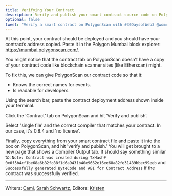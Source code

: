 ```yaml
---
title: Verifying Your Contract
description: Verify and publish your smart contract source code on PolygonScan.
optional: false
tweet: "Verify a smart contract on PolygonScan with #30DaysofWeb3 @womenbuildweb3 💪"
---
```


At this point, your contract should be deployed and you should have your contract’s address copied. Paste it in the Polygon Mumbai block explorer: https://mumbai.polygonscan.com/.

You might notice that the contract tab on PolygonScan doesn’t have a copy of your contract code like blockchain scanner sites (like Etherscan) might.

To fix this, we can give PolygonScan our contract code so that it:

- Knows the correct names for events.
- Is readable for developers.

Using the search bar, paste the contract deployment address shown inside your terminal.

Click the ‘Contract’ tab on PolygonScan and hit ‘Verify and publish’.

Select 'single file' and the correct compiler that matches your contract. In our case, it's 0.8.4 and 'no license'.

Finally, copy everything from your smart contract file and paste it into the box on PolygonScan, and hit 'verify and pubish.' You will get brought to a new page that shows a Compiler Output tab. It should say something similar to: `Note: Contract was created during TxHash# 0x0f5b4cf1be68a6b82fc88f1d6a9431b40e9662e16ee68a82fe31489bbec99eeb` and `Successfully generated ByteCode and ABI for Contract Address` if the contract was successfully verified.

---

Writers: [Cami](https://twitter.com/camiinthisthang), [Sarah Schwartz](https://twitter.com/schwartzswartz),
Editors: [Kristen](https://twitter.com/cuddleofdeath)
